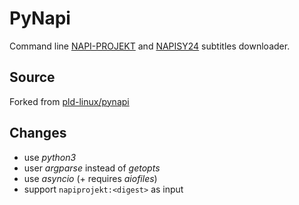 # PyNapi

Command line [NAPI-PROJEKT](https://www.napiprojekt.pl/) and
[NAPISY24](https://napisy24.pl/) subtitles downloader.

## Source

Forked from [pld-linux/pynapi](https://github.com/pld-linux/pynapi/)

## Changes

- use *python3*
- user *argparse* instead of *getopts*
- use *asyncio* (+ requires *aiofiles*)
- support `napiprojekt:<digest>` as input
